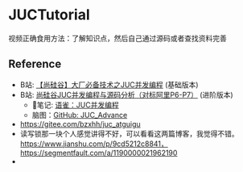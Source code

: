 # JUCTutorial



视频正确食用方法：了解知识点，然后自己通过源码或者查找资料完善



## Reference
* B站: [【尚硅谷】大厂必备技术之JUC并发编程](https://www.bilibili.com/video/BV1Kw411Z7dF/?spm_id_from=333.337.search-card.all.click&vd_source=bd5e1cdd20d83feef8e77a781b33f083) (基础版本)
* B站: [尚硅谷JUC并发编程与源码分析（对标阿里P6-P7）](https://www.bilibili.com/video/BV1ar4y1x727/?spm_id_from=333.337.search-card.all.click&vd_source=bd5e1cdd20d83feef8e77a781b33f083) (进阶版本)
  * 📒笔记: [语雀：JUC并发编程](https://www.yuque.com/gongxi-wssld/csm31d)
  * 脑图：[GitHub: JUC_Advance](https://github.com/hao888TUV/JUC_Advance)
* https://gitee.com/bzxhh/juc_atguigu
* 读写锁那一块个人感觉讲得不好，可以看看这两篇博客，我觉得不错。https://www.jianshu.com/p/9cd5212c8841，https://segmentfault.com/a/1190000021962190
* 